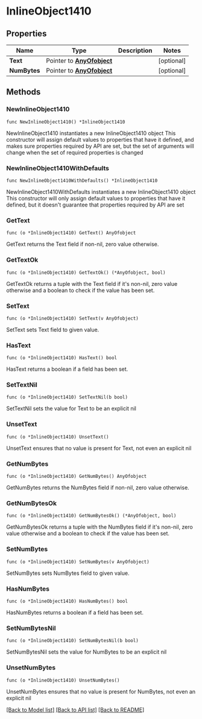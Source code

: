 # InlineObject1410

## Properties

Name | Type | Description | Notes
------------ | ------------- | ------------- | -------------
**Text** | Pointer to [**AnyOfobject**](anyOf&lt;object&gt;.md) |  | [optional] 
**NumBytes** | Pointer to [**AnyOfobject**](anyOf&lt;object&gt;.md) |  | [optional] 

## Methods

### NewInlineObject1410

`func NewInlineObject1410() *InlineObject1410`

NewInlineObject1410 instantiates a new InlineObject1410 object
This constructor will assign default values to properties that have it defined,
and makes sure properties required by API are set, but the set of arguments
will change when the set of required properties is changed

### NewInlineObject1410WithDefaults

`func NewInlineObject1410WithDefaults() *InlineObject1410`

NewInlineObject1410WithDefaults instantiates a new InlineObject1410 object
This constructor will only assign default values to properties that have it defined,
but it doesn't guarantee that properties required by API are set

### GetText

`func (o *InlineObject1410) GetText() AnyOfobject`

GetText returns the Text field if non-nil, zero value otherwise.

### GetTextOk

`func (o *InlineObject1410) GetTextOk() (*AnyOfobject, bool)`

GetTextOk returns a tuple with the Text field if it's non-nil, zero value otherwise
and a boolean to check if the value has been set.

### SetText

`func (o *InlineObject1410) SetText(v AnyOfobject)`

SetText sets Text field to given value.

### HasText

`func (o *InlineObject1410) HasText() bool`

HasText returns a boolean if a field has been set.

### SetTextNil

`func (o *InlineObject1410) SetTextNil(b bool)`

 SetTextNil sets the value for Text to be an explicit nil

### UnsetText
`func (o *InlineObject1410) UnsetText()`

UnsetText ensures that no value is present for Text, not even an explicit nil
### GetNumBytes

`func (o *InlineObject1410) GetNumBytes() AnyOfobject`

GetNumBytes returns the NumBytes field if non-nil, zero value otherwise.

### GetNumBytesOk

`func (o *InlineObject1410) GetNumBytesOk() (*AnyOfobject, bool)`

GetNumBytesOk returns a tuple with the NumBytes field if it's non-nil, zero value otherwise
and a boolean to check if the value has been set.

### SetNumBytes

`func (o *InlineObject1410) SetNumBytes(v AnyOfobject)`

SetNumBytes sets NumBytes field to given value.

### HasNumBytes

`func (o *InlineObject1410) HasNumBytes() bool`

HasNumBytes returns a boolean if a field has been set.

### SetNumBytesNil

`func (o *InlineObject1410) SetNumBytesNil(b bool)`

 SetNumBytesNil sets the value for NumBytes to be an explicit nil

### UnsetNumBytes
`func (o *InlineObject1410) UnsetNumBytes()`

UnsetNumBytes ensures that no value is present for NumBytes, not even an explicit nil

[[Back to Model list]](../README.md#documentation-for-models) [[Back to API list]](../README.md#documentation-for-api-endpoints) [[Back to README]](../README.md)


